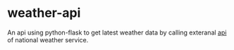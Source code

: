 # weather-api
An api using python-flask to get latest weather data by calling exteranal <a href = "https://www.weather.gov/documentation/services-web-api">api</a> of national weather service.
